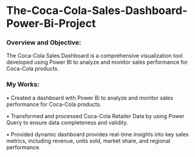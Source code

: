 # The-Coca-Cola-Sales-Dashboard-Power-Bi-Project

### Overview and Objective:

The Coca-Cola Sales Dashboard is a comprehensive visualization tool developed using Power BI to analyze and monitor sales performance for Coca-Cola products.

### My Works:
•	Created a dashboard with Power Bi to analyze and monitor sales performance for Coca-Cola products.

•	Transformed and processed Coca-Cola Retailer Data by using Power Query to ensure data completeness and validity.

•	Provided dynamic dashboard provides real-time insights into key sales metrics, including revenue, units sold,
   market share, and regional performance.




